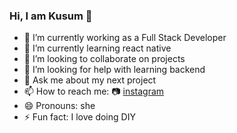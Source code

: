 ### Hi, I am Kusum 👋

- 🔭 I’m currently working as a Full Stack Developer
- 🌱 I’m currently learning react native
- 👯 I’m looking to collaborate on projects
- 🤔 I’m looking for help with learning backend
- 💬 Ask me about my next project
- 📫 How to reach me:  📷 [instagram][instagram]
- 😄 Pronouns: she
- ⚡ Fun fact: I love doing DIY

[instagram]: https://www.instagram.com/codewithkusum

